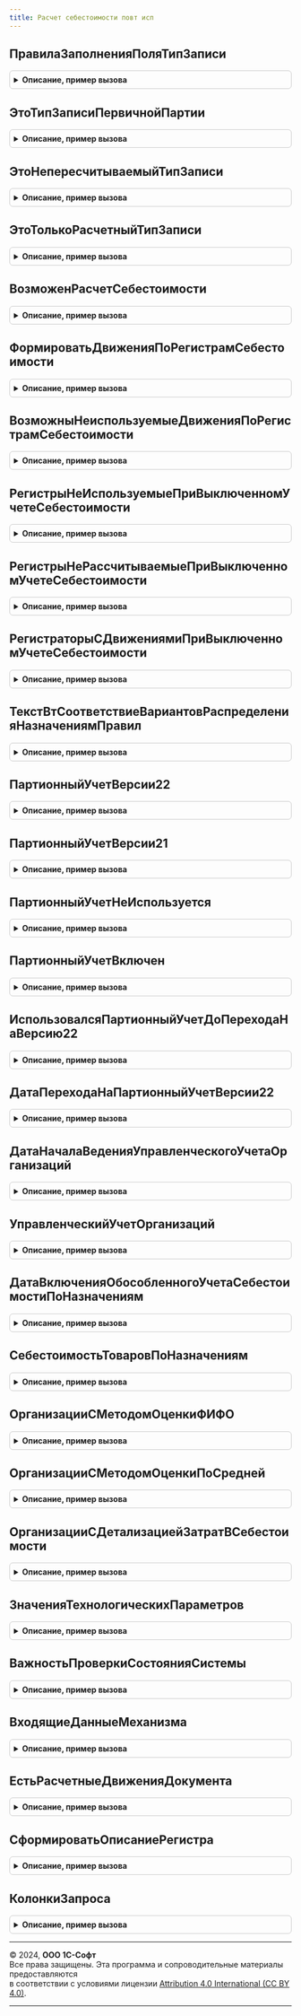 ```yaml
---
title: Расчет себестоимости повт исп
---
```



## ПравилаЗаполненияПоляТипЗаписи
<details style="margin: 1em 0; padding: 0.5em; border: 1px solid #ccc; border-radius: 6px;">

<summary style="font-weight: bold; cursor: pointer;">Описание, пример вызова</summary>

```bsl

// Возвращает правила заполнения полей в первичных движениях документов по регистру "Себестоимость товаров".
//
// Параметры:
//	ИмяДокументаДляОтбора - Строка - имя документа для отбора строк таблицы; если не указано, то выводится таблица по всем документам
//
// Возвращаемое значение:
//	ТаблицаЗначений - правила заполнения записей, полученные из макета регистра накопления СебестоимостьТоваров
//
Функция ПравилаЗаполненияПоляТипЗаписи(ИмяДокументаДляОтбора = "") Экспорт
```

Пример вызова
```bsl
Результат = РасчетСебестоимостиПовтИсп.ПравилаЗаполненияПоляТипЗаписи(ИмяДокументаДляОтбора);
```
</details>

## ЭтоТипЗаписиПервичнойПартии
<details style="margin: 1em 0; padding: 0.5em; border: 1px solid #ccc; border-radius: 6px;">

<summary style="font-weight: bold; cursor: pointer;">Описание, пример вызова</summary>

```bsl

// Определяет, является ли указанный тип записи записью партии.
//
// Параметры:
// 	ТипЗаписи - ПеречислениеСсылка.ТипыЗаписейПартий - проверяемый тип записи
//
// Возвращаемое значение:
//	Булево - переданный тип записи является первичной партией.
//
Функция ЭтоТипЗаписиПервичнойПартии(ТипЗаписи) Экспорт
```

Пример вызова
```bsl
Результат = РасчетСебестоимостиПовтИсп.ЭтоТипЗаписиПервичнойПартии(ТипЗаписи) 
```
</details>

## ЭтоНепересчитываемыйТипЗаписи
<details style="margin: 1em 0; padding: 0.5em; border: 1px solid #ccc; border-radius: 6px;">

<summary style="font-weight: bold; cursor: pointer;">Описание, пример вызова</summary>

```bsl

// Определяет, возможен ли пересчет записи указанного типа.
//
// Параметры:
// 	ТипЗаписи - ПеречислениеСсылка.ТипыЗаписейПартий - проверяемый тип записи
//
// Возвращаемое значение:
//	Булево - переданный тип записи является непересчитываемум.
//
Функция ЭтоНепересчитываемыйТипЗаписи(ТипЗаписи) Экспорт
```

Пример вызова
```bsl
Результат = РасчетСебестоимостиПовтИсп.ЭтоНепересчитываемыйТипЗаписи(ТипЗаписи) 
```
</details>

## ЭтоТолькоРасчетныйТипЗаписи
<details style="margin: 1em 0; padding: 0.5em; border: 1px solid #ccc; border-radius: 6px;">

<summary style="font-weight: bold; cursor: pointer;">Описание, пример вызова</summary>

```bsl

// Определяет, является ли переданный тип записи расчетным (не используется в первичных движениях).
// Если это расчетный тип записи (например, Выпуск, Распределение), значит она сгенерирована
// на этапе заполнения партий в себестоимости - для таких записей устанавливается признак "РасчетПартий".
// В противном случае считаем что это уже существующая первичная запись, для которой просто заполнились поля партионного
// учета. Используется только для регистра СебестоимостьТоваров на этапе заполнения партий в движениях этого регистра.
//
// Параметры:
// 	ТипЗаписи - ПеречислениеСсылка.ТипыЗаписейПартий - проверяемый тип записи
//
// Возвращаемое значение:
//	Булево - переданный тип записи является расчетным.
//
Функция ЭтоТолькоРасчетныйТипЗаписи(ТипЗаписи) Экспорт
```

Пример вызова
```bsl
Результат = РасчетСебестоимостиПовтИсп.ЭтоТолькоРасчетныйТипЗаписи(ТипЗаписи) 
```
</details>

## ВозможенРасчетСебестоимости
<details style="margin: 1em 0; padding: 0.5em; border: 1px solid #ccc; border-radius: 6px;">

<summary style="font-weight: bold; cursor: pointer;">Описание, пример вызова</summary>

```bsl

// Возвращает признак возможности расчета себестоимости.
//
//	Параметры:
//		Период - Дата - период, для которого проверяется возможность расчета себестоимости.
//
//	Возвращаемое значение:
//		Булево - признак возможности расчета себестоимости.
//
Функция ВозможенРасчетСебестоимости(Период = Неопределено) Экспорт
```

Пример вызова
```bsl
Результат = РасчетСебестоимостиПовтИсп.ВозможенРасчетСебестоимости(Период);
```
</details>

## ФормироватьДвиженияПоРегистрамСебестоимости
<details style="margin: 1em 0; padding: 0.5em; border: 1px solid #ccc; border-radius: 6px;">

<summary style="font-weight: bold; cursor: pointer;">Описание, пример вызова</summary>

```bsl

// Возвращает признак необходимости формирования движений по регистрам себестоимости.
//
//	Параметры:
//		Период			- Дата		- период, для которого проверяется возможность расчета себестоимости.
//		ЭтоВводОстатков	- Булево	- признак того, что регистратор является вводом остатков.
//
//	Возвращаемое значение:
//		Булево - признак необходимости формирования движений по регистрам себестоимости.
//
Функция ФормироватьДвиженияПоРегистрамСебестоимости(Период, ЭтоВводОстатков = Ложь) Экспорт
```

Пример вызова
```bsl
Результат = РасчетСебестоимостиПовтИсп.ФормироватьДвиженияПоРегистрамСебестоимости(Период, ЭтоВводОстатков);
```
</details>

## ВозможныНеиспользуемыеДвиженияПоРегистрамСебестоимости
<details style="margin: 1em 0; padding: 0.5em; border: 1px solid #ccc; border-radius: 6px;">

<summary style="font-weight: bold; cursor: pointer;">Описание, пример вызова</summary>

```bsl

// Возвращает признак возможности наличия неиспользуемых движений себестоимости.
//
//	Возвращаемое значение:
//		Булево - признак возможности наличия неиспользуемых движений себестоимости.
//
Функция ВозможныНеиспользуемыеДвиженияПоРегистрамСебестоимости() Экспорт
```

Пример вызова
```bsl
Результат = РасчетСебестоимостиПовтИсп.ВозможныНеиспользуемыеДвиженияПоРегистрамСебестоимости() 
```
</details>

## РегистрыНеИспользуемыеПриВыключенномУчетеСебестоимости
<details style="margin: 1em 0; padding: 0.5em; border: 1px solid #ccc; border-radius: 6px;">

<summary style="font-weight: bold; cursor: pointer;">Описание, пример вызова</summary>

```bsl

// Возвращает перечень регистров, которые не используются при отключенном учете себестоимости.
//
//	Возвращаемое значение:
//		Соответствие - перечень регистров, которые не используются при отключенном учете себестоимости.
//
Функция РегистрыНеИспользуемыеПриВыключенномУчетеСебестоимости() Экспорт
```

Пример вызова
```bsl
Результат = РасчетСебестоимостиПовтИсп.РегистрыНеИспользуемыеПриВыключенномУчетеСебестоимости() 
```
</details>

## РегистрыНеРассчитываемыеПриВыключенномУчетеСебестоимости
<details style="margin: 1em 0; padding: 0.5em; border: 1px solid #ccc; border-radius: 6px;">

<summary style="font-weight: bold; cursor: pointer;">Описание, пример вызова</summary>

```bsl

// Возвращает перечень регистров, которые не рассчитываются при отключенном учете себестоимости.
//
//	Возвращаемое значение:
//		Соответствие - перечень регистров, которые не рассчитываются при отключенном учете себестоимости.
//
Функция РегистрыНеРассчитываемыеПриВыключенномУчетеСебестоимости() Экспорт
```

Пример вызова
```bsl
Результат = РасчетСебестоимостиПовтИсп.РегистрыНеРассчитываемыеПриВыключенномУчетеСебестоимости() 
```
</details>

## РегистраторыСДвижениямиПриВыключенномУчетеСебестоимости
<details style="margin: 1em 0; padding: 0.5em; border: 1px solid #ccc; border-radius: 6px;">

<summary style="font-weight: bold; cursor: pointer;">Описание, пример вызова</summary>

```bsl

// Возвращает перечень документов, которые формируют движения при отключенном учете себестоимости.
//
//	Возвращаемое значение:
//		Соответствие - перечень документов, которые формируют движения при отключенном учете себестоимости.
//
Функция РегистраторыСДвижениямиПриВыключенномУчетеСебестоимости() Экспорт
```

Пример вызова
```bsl
Результат = РасчетСебестоимостиПовтИсп.РегистраторыСДвижениямиПриВыключенномУчетеСебестоимости() 
```
</details>

## ТекстВтСоответствиеВариантовРаспределенияНазначениямПравил
<details style="margin: 1em 0; padding: 0.5em; border: 1px solid #ccc; border-radius: 6px;">

<summary style="font-weight: bold; cursor: pointer;">Описание, пример вызова</summary>

```bsl

// Возвращает текст запроса временной таблицы соответствия вариантов распределения и назначений правил распределения
//
//	Возвращаемое значение:
//		Строка - текст запроса временной таблицы соответствия вариантов распределения и назначений правил распределения
//
Функция ТекстВтСоответствиеВариантовРаспределенияНазначениямПравил() Экспорт
```

Пример вызова
```bsl
Результат = РасчетСебестоимостиПовтИсп.ТекстВтСоответствиеВариантовРаспределенияНазначениямПравил() 
```
</details>

## ПартионныйУчетВерсии22
<details style="margin: 1em 0; padding: 0.5em; border: 1px solid #ccc; border-radius: 6px;">

<summary style="font-weight: bold; cursor: pointer;">Описание, пример вызова</summary>

```bsl

// Определяет, используется ли партионный учет версии 2.2 на указанную дату.
//
// Параметры:
//	Дата - Дата - дата, для которой надо определить режим партионного учета.
//
// Возвращаемое значение:
//	Булево - признак использования партионного учета версии 2.2 на указанную дату
//	Если дата не указана, то определяется сам факт использования партионного учета версии 2.2.
//
Функция ПартионныйУчетВерсии22(Дата = Неопределено) Экспорт
```

Пример вызова
```bsl
Результат = РасчетСебестоимостиПовтИсп.ПартионныйУчетВерсии22(Дата);
```
</details>

## ПартионныйУчетВерсии21
<details style="margin: 1em 0; padding: 0.5em; border: 1px solid #ccc; border-radius: 6px;">

<summary style="font-weight: bold; cursor: pointer;">Описание, пример вызова</summary>

```bsl

// Определяет, используется ли партионный учет версии 2.1 на указанную дату.
//
// Параметры:
//	Дата - Дата - дата, для которой надо определить режим партионного учета.
//
// Возвращаемое значение:
//	Булево - признак использования партионного учета версии 2.1 на указанную дату
//	Если дата не указана, то определяется сам факт использования партионного учета версии 2.1.
//
Функция ПартионныйУчетВерсии21(Дата = Неопределено) Экспорт
```

Пример вызова
```bsl
Результат = РасчетСебестоимостиПовтИсп.ПартионныйУчетВерсии21(Дата);
```
</details>

## ПартионныйУчетНеИспользуется
<details style="margin: 1em 0; padding: 0.5em; border: 1px solid #ccc; border-radius: 6px;">

<summary style="font-weight: bold; cursor: pointer;">Описание, пример вызова</summary>

```bsl

// Определяет, отключен ли партионный учет на указанную дату.
//
// Параметры:
//	Дата - Дата - дата, для которой надо определить режим партионного учета.
//
// Возвращаемое значение:
//	Булево - признак отключенного партионного учета на указанную дату.
//
Функция ПартионныйУчетНеИспользуется(Дата = Неопределено) Экспорт
```

Пример вызова
```bsl
Результат = РасчетСебестоимостиПовтИсп.ПартионныйУчетНеИспользуется(Дата);
```
</details>

## ПартионныйУчетВключен
<details style="margin: 1em 0; padding: 0.5em; border: 1px solid #ccc; border-radius: 6px;">

<summary style="font-weight: bold; cursor: pointer;">Описание, пример вызова</summary>

```bsl

// Определяет, включен ли партионный учет на указанную дату.
//
// Параметры:
//	Дата - Дата - дата, для которой надо определить режим партионного учета.
//
// Возвращаемое значение:
//	Булево - признак использования партионного учета на указанную дату.
//
Функция ПартионныйУчетВключен(Дата = Неопределено) Экспорт
```

Пример вызова
```bsl
Результат = РасчетСебестоимостиПовтИсп.ПартионныйУчетВключен(Дата);
```
</details>

## ИспользовалсяПартионныйУчетДоПереходаНаВерсию22
<details style="margin: 1em 0; padding: 0.5em; border: 1px solid #ccc; border-radius: 6px;">

<summary style="font-weight: bold; cursor: pointer;">Описание, пример вызова</summary>

```bsl

// Определяет "старый" режим партионного учета, до перехода на партионный учет версии 2.2.
//
// Параметры:
//	Дата - Дата - дата, для которой надо определить режим партионного учета.
//
// Возвращаемое значение:
//	Булево, Неопределено - признак использования партионного учета на указанную дату
// 		Если параметр Дата не передан, или Дата находится в периоде действия партионного учета версии 2.2,
//		то возвращается значение Неопределено - в такой проверке нет смысла.
//
Функция ИспользовалсяПартионныйУчетДоПереходаНаВерсию22(Дата) Экспорт
```

Пример вызова
```bsl
Результат = РасчетСебестоимостиПовтИсп.ИспользовалсяПартионныйУчетДоПереходаНаВерсию22(Дата) 
```
</details>

## ДатаПереходаНаПартионныйУчетВерсии22
<details style="margin: 1em 0; padding: 0.5em; border: 1px solid #ccc; border-radius: 6px;">

<summary style="font-weight: bold; cursor: pointer;">Описание, пример вызова</summary>

```bsl

// Возвращает дату перехода на партионный учет версии 2.2.
// Дата может быть пустой - значит партионный учет версии 2.2 включен для всех периодов.
//
// Возвращаемое значение:
//	Дата - начало месяца перехода на партионный учет версии 2.2.
//
Функция ДатаПереходаНаПартионныйУчетВерсии22() Экспорт
```

Пример вызова
```bsl
Результат = РасчетСебестоимостиПовтИсп.ДатаПереходаНаПартионныйУчетВерсии22() 
```
</details>

## ДатаНачалаВеденияУправленческогоУчетаОрганизаций
<details style="margin: 1em 0; padding: 0.5em; border: 1px solid #ccc; border-radius: 6px;">

<summary style="font-weight: bold; cursor: pointer;">Описание, пример вызова</summary>

```bsl

// Возвращает дату начала ведения управленческого учета организаций.
// Дата может быть пустой - значит управленческий учет организаций включен для всех периодов.
//
// Возвращаемое значение:
//	Дата - начало месяца ведения управленческого учета организаций
//
Функция ДатаНачалаВеденияУправленческогоУчетаОрганизаций() Экспорт
```

Пример вызова
```bsl
Результат = РасчетСебестоимостиПовтИсп.ДатаНачалаВеденияУправленческогоУчетаОрганизаций() 
```
</details>

## УправленческийУчетОрганизаций
<details style="margin: 1em 0; padding: 0.5em; border: 1px solid #ccc; border-radius: 6px;">

<summary style="font-weight: bold; cursor: pointer;">Описание, пример вызова</summary>

```bsl

// Определяет, включен ли управленческий учет организаций на указанную дату.
//
// Параметры:
//	Дата - Дата - дата, для которой надо определить ведение управленческого учета организаций.
//
// Возвращаемое значение:
//	Булево - признак использования управленческого учета организаций на указанную дату
//	Если дата не указана, то определяется сам факт включения партионного учета организаций.
//
Функция УправленческийУчетОрганизаций(Дата = Неопределено) Экспорт
```

Пример вызова
```bsl
Результат = РасчетСебестоимостиПовтИсп.УправленческийУчетОрганизаций(Дата);
```
</details>

## ДатаВключенияОбособленногоУчетаСебестоимостиПоНазначениям
<details style="margin: 1em 0; padding: 0.5em; border: 1px solid #ccc; border-radius: 6px;">

<summary style="font-weight: bold; cursor: pointer;">Описание, пример вызова</summary>

```bsl

// Возвращает дату начала включения обособленного учета себестоимости по назначениям.
//
// Возвращаемое значение:
//	Дата - начало месяца включения обособленного учета по назначениям.
//
Функция ДатаВключенияОбособленногоУчетаСебестоимостиПоНазначениям() Экспорт
```

Пример вызова
```bsl
Результат = РасчетСебестоимостиПовтИсп.ДатаВключенияОбособленногоУчетаСебестоимостиПоНазначениям() 
```
</details>

## СебестоимостьТоваровПоНазначениям
<details style="margin: 1em 0; padding: 0.5em; border: 1px solid #ccc; border-radius: 6px;">

<summary style="font-weight: bold; cursor: pointer;">Описание, пример вызова</summary>

```bsl

// Определяет, включен ли учет себестоимости по назначениям на указанную дату.
//
// Параметры:
//	Дата - Дата - дата, для которой надо определить ведение учета себестоимости по назначениям.
//
// Возвращаемое значение:
//	Булево - признак учета себестоимости по назначениям на указанную дату
//	Если дата не указана, то определяется сам факт учета себестоимости по назначениям.
//
Функция СебестоимостьТоваровПоНазначениям(Дата = Неопределено) Экспорт
```

Пример вызова
```bsl
Результат = РасчетСебестоимостиПовтИсп.СебестоимостьТоваровПоНазначениям(Дата);
```
</details>

## ОрганизацииСМетодомОценкиФИФО
<details style="margin: 1em 0; padding: 0.5em; border: 1px solid #ccc; border-radius: 6px;">

<summary style="font-weight: bold; cursor: pointer;">Описание, пример вызова</summary>

```bsl

// Возвращает массив организаций с методом оценки стоимости "ФИФО скользящая".
//
// Параметры:
//  Период - Дата - период определения учетной политики организаций
//
// Возвращаемое значение:
//  Массив из СправочникСсылка.Организации - массив организаций
//
Функция ОрганизацииСМетодомОценкиФИФО(Период) Экспорт
```

Пример вызова
```bsl
Результат = РасчетСебестоимостиПовтИсп.ОрганизацииСМетодомОценкиФИФО(Период) 
```
</details>

## ОрганизацииСМетодомОценкиПоСредней
<details style="margin: 1em 0; padding: 0.5em; border: 1px solid #ccc; border-radius: 6px;">

<summary style="font-weight: bold; cursor: pointer;">Описание, пример вызова</summary>

```bsl

// Возвращает массив организаций с методом оценки стоимости "средняя за месяц".
//
// Параметры:
//	Период - Дата - период определения учетной политики организаций
//
// Возвращаемое значение:
//  Массив из СправочникСсылка.Организации - массив организаций
//
Функция ОрганизацииСМетодомОценкиПоСредней(Период) Экспорт
```

Пример вызова
```bsl
Результат = РасчетСебестоимостиПовтИсп.ОрганизацииСМетодомОценкиПоСредней(Период) 
```
</details>

## ОрганизацииСДетализациейЗатратВСебестоимости
<details style="margin: 1em 0; padding: 0.5em; border: 1px solid #ccc; border-radius: 6px;">

<summary style="font-weight: bold; cursor: pointer;">Описание, пример вызова</summary>

```bsl

// Возвращает массив организаций с методом оценки стоимости "ФИФО скользящая" и установленным признаком "Детализировать материальные и постатейные затраты в себестоимости товаров".
//
// Параметры:
//  Период - Дата - период определения учетной политики организаций
//
// Возвращаемое значение:
//  Массив из СправочникСсылка.Организации - массив организаций
//
Функция ОрганизацииСДетализациейЗатратВСебестоимости(Период) Экспорт
```

Пример вызова
```bsl
Результат = РасчетСебестоимостиПовтИсп.ОрганизацииСДетализациейЗатратВСебестоимости(Период) 
```
</details>

## ЗначенияТехнологическихПараметров
<details style="margin: 1em 0; padding: 0.5em; border: 1px solid #ccc; border-radius: 6px;">

<summary style="font-weight: bold; cursor: pointer;">Описание, пример вызова</summary>

```bsl

// Возвращает значения технологических параметров операции закрытия месяца.
//
// Параметры:
//	Операция - ПеречислениеСсылка.ОперацииЗакрытияМесяца - операция, для которой получаются технологические параметры;
//				если не указана, то возвращаются значения параметров для операции "Расчет партий и себестоимости".
//	СкрытыеИмеютЗначенияПоУмолчанию - Булево - для скрытых параметров будет возвращено
//		значение по умолчанию независимо от наличия измененного значения
//
// Возвращаемое значение:
//	Структура- Значения технологических параметров
//
Функция ЗначенияТехнологическихПараметров(Операция = Неопределено, СкрытыеИмеютЗначенияПоУмолчанию = Истина) Экспорт
```

Пример вызова
```bsl
Результат = РасчетСебестоимостиПовтИсп.ЗначенияТехнологическихПараметров(Операция, СкрытыеИмеютЗначенияПоУмолчанию);
```
</details>

## ВажностьПроверкиСостоянияСистемы
<details style="margin: 1em 0; padding: 0.5em; border: 1px solid #ccc; border-radius: 6px;">

<summary style="font-weight: bold; cursor: pointer;">Описание, пример вызова</summary>

```bsl

// Возвращает важность указанной проверки состояния системы.
//
// Параметры:
//	Проверка - СправочникСсылка.ПравилаПроверкиУчета - проверка.
//
// Возвращаемое значение:
//	ПеречислениеСсылка.ВажностьПроблемыУчета - важность проверки.
//
Функция ВажностьПроверкиСостоянияСистемы(Проверка) Экспорт
```

Пример вызова
```bsl
Результат = РасчетСебестоимостиПовтИсп.ВажностьПроверкиСостоянияСистемы(Проверка) 
```
</details>

## ВходящиеДанныеМеханизма
<details style="margin: 1em 0; padding: 0.5em; border: 1px solid #ccc; border-radius: 6px;">

<summary style="font-weight: bold; cursor: pointer;">Описание, пример вызова</summary>

```bsl

// Возвращает перечень объектов метаданных, на основании данных которых выполняется расчет партий.
// В перечень не включаются объекты, которые являются одновременно и исходящими данными механизмов расчета партий и себестоимости.
//
// Параметры:
//	ВходящиеДанные - Соответствие - уже инициализированное хранилище для описания входящих данных
//	ТолькоТребующиеПерерасчета - Булево - если установлен, то будет возвращен перечень только тех данных,
//		изменение которых влечет за собой необходимость перерасчета партий и себестоимости
//		При изменении этих данных должна создаваться запись в регистре сведений ЗаданияКРасчетуСебестоимости.
//
// Возвращаемое значение:
//	См. РасчетСебестоимости.ВходящиеДанныеМеханизма
//
Функция ВходящиеДанныеМеханизма(ВходящиеДанные = Неопределено, ТолькоТребующиеПерерасчета = Ложь) Экспорт
```

Пример вызова
```bsl
Результат = РасчетСебестоимостиПовтИсп.ВходящиеДанныеМеханизма(ВходящиеДанные, ТолькоТребующиеПерерасчета);
```
</details>

## ЕстьРасчетныеДвиженияДокумента
<details style="margin: 1em 0; padding: 0.5em; border: 1px solid #ccc; border-radius: 6px;">

<summary style="font-weight: bold; cursor: pointer;">Описание, пример вызова</summary>

```bsl

// Есть расчетные движения указанного типа документов по указанному регистру.
//
// Параметры:
//  ИмяДокумента - Строка - Имя документа
//  ИмяРегистра - Строка - Имя регистра
//
// Возвращаемое значение:
//  Булево -  Есть расчетные движения документа
Функция ЕстьРасчетныеДвиженияДокумента(ИмяДокумента, ИмяРегистра) Экспорт
```

Пример вызова
```bsl
Результат = РасчетСебестоимостиПовтИсп.ЕстьРасчетныеДвиженияДокумента(ИмяДокумента, ИмяРегистра) 
```
</details>

## СформироватьОписаниеРегистра
<details style="margin: 1em 0; padding: 0.5em; border: 1px solid #ccc; border-radius: 6px;">

<summary style="font-weight: bold; cursor: pointer;">Описание, пример вызова</summary>

```bsl

// Сформировать описание регистра.
//
// Параметры:
//  ПолноеИмяРегистра - Строка - Полное имя регистра
//
// Возвращаемое значение:
//  см. РасчетСебестоимостиПрикладныеАлгоритмы.СформироватьОписаниеРегистра
Функция СформироватьОписаниеРегистра(ПолноеИмяРегистра) Экспорт
```

Пример вызова
```bsl
Результат = РасчетСебестоимостиПовтИсп.СформироватьОписаниеРегистра(ПолноеИмяРегистра) 
```
</details>

## КолонкиЗапроса
<details style="margin: 1em 0; padding: 0.5em; border: 1px solid #ccc; border-radius: 6px;">

<summary style="font-weight: bold; cursor: pointer;">Описание, пример вызова</summary>

```bsl

// Возвращает перечень колонок запроса.
//
// Параметры:
//  ТекстЗапроса - Строка - Текст запроса
//
// Возвращаемое значение:
//  Массив из Строка - Колонки запроса
Функция КолонкиЗапроса(ТекстЗапроса) Экспорт
```

Пример вызова
```bsl
Результат = РасчетСебестоимостиПовтИсп.КолонкиЗапроса(ТекстЗапроса) 
```
</details>

---

© 2024, **ООО 1С-Софт**  
Все права защищены. Эта программа и сопроводительные материалы предоставляются  
в соответствии с условиями лицензии [Attribution 4.0 International (CC BY 4.0)](https://creativecommons.org/licenses/by/4.0/legalcode).

---
